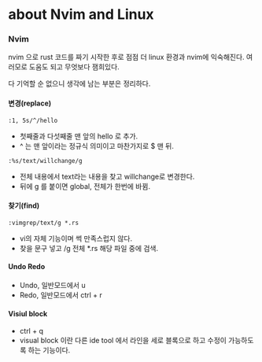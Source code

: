 # about Nvim and Linux

### Nvim 

nvim 으로 rust 코드를 짜기 시작한 후로 점점 더 linux 환경과 nvim에 익숙해진다. 여러모로 도움도 되고 무엇보다 잼희있다. 


다 기억할 순 없으니 생각에 남는 부분은 정리하다. 


#### 변경(replace)

```vi
:1, 5s/^/hello 
```

* 첫째줄과 다섯째줄 맨 앞의 hello 로 추가.
* ^ 는 맨 앞이라는 정규식 의미이고 마찬가지로 $ 맨 뒤.


```vi
:%s/text/willchange/g
```

* 전체 내용에서 text라는 내용을 찾고 willchange로 변경한다.
* 뒤에 g 를 붙이면 global, 전체가 한번에 바뀜. 

#### 찾기(find)

```vi
:vimgrep/text/g *.rs 
```

* vi의 자체 기능이며 썩 만족스럽지 않다. 
* 찾을 문구 넣고 /g 전체 *.rs 해당 파일 중에 검색. 



#### Undo Redo

* Undo, 일반모드에서 u 
* Redo, 일반모드에서 ctrl + r 

#### Visiul block 

* ctrl + q
* visual block 이란 다른 ide tool 에서 라인을 세로 블록으로 하고 수정이 가능하도록 하는 기능이다. 



